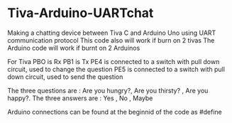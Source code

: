 # Tiva-Arduino-UARTchat
Making a chatting device between Tiva C and Arduino Uno using UART communication protocol
This code also will work if burn on 2 tivas
The Arduino code will work if burnt on 2 Arduinos 

For Tiva 
PBO is Rx
PB1 is Tx
PE4 is connected to a switch with pull down circuit, used to change the question
PE5 is connected to a switch with pull down circuit, used to send the question 

The three questions are : Are you hungry?, Are you thirsty? , Are you happy?.
The three answers are :   Yes , No , Maybe


Arduino connections can be found at the beginnid of the code as #define
